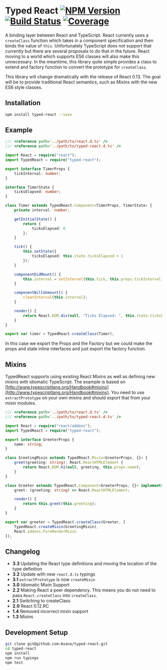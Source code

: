 # Typed React [![NPM Version][npm-image]][npm-url] [![Build Status][travis-image]][travis-url] [![Coverage][coveralls-image]][coveralls-url]

A binding layer between React and TypeScript. React currently uses a `createClass` function which takes in a component specification and then binds the value of `this`. Unfortunately TypeScript does not support that currently but there are several proposals to do that in the future. React moving to a world which supports ES6 classes will also make this unnecessary. In the meantime, this library quite simple provides a class to extend and factory function to convert the prototype for `createClass`.

This library will change dramatically with the release of React 0.13. The goal
will be to provide traditional React semantics, such as Mixins with the new
ES6 style classes.

## Installation

```sh
npm install typed-react --save
```

## Example

```ts
/// <reference path='../path/to/react.d.ts' />
/// <reference path='../path/to/typed-react.d.ts' />

import React = require("react");
import TypedReact = require("typed-react");

export interface TimerProps {
    tickInterval: number;
}

interface TimerState {
    ticksElapsed: number;
}

class Timer extends TypedReact.Component<TimerProps, TimerState> {
    private interval: number;

    getInitialState() {
        return {
            ticksElapsed: 0
        };
    }

    tick() {
        this.setState({
            ticksElapsed: this.state.ticksElapsed + 1
        });
    }

    componentDidMount() {
        this.interval = setInterval(this.tick, this.props.tickInterval);
    }

    componentWillUnmount() {
        clearInterval(this.interval);
    }

    render() {
        return React.DOM.div(null, "Ticks Elapsed: ", this.state.ticksElapsed);
    }
}

export var timer = TypedReact.createClass(Timer);
```

In this case we export the Props and the Factory but we could make the props and state inline interfaces and just export the factory function.

## Mixins

TypedReact supports using existing React Mixins as well as defining new mixins with idiomatic TypeScript. The example is based on [http://www.typescriptlang.org/Handbook#mixins](http://www.typescriptlang.org/Handbook#mixins). You need to use `extractPrototype` on your own mixins and should export that from your mixin modules.

```ts
/// <reference path='../path/to/react.d.ts' />
/// <reference path='../path/to/typed-react.d.ts' />

import React = require("react/addons");
import TypedReact = require("typed-react");

export interface GreeterProps {
    name: string;
}

class GreetingMixin extends TypedReact.Mixin<GreeterProps, {}> {
    greet(greeting: string): React.ReactHTMLElement {
        return React.DOM.h1(null, greeting, this.props.name);
    }
}

class Greeter extends TypedReact.Component<GreeterProps, {}> implements GreetingMixin {
    greet: (greeting: string) => React.ReactHTMLElement;

    render() {
        return this.greet(this.greeting);
    }
}

export var greeter = TypedReact.createClass(Greeter, [
    TypedReact.createMixin(GreetingMixin),
    React.addons.PureRenderMixin
]);
```

## Changelog

- **3.3** Updating the React type definitions and moving the location of the type definition
- **3.2** Update with new `react.d.ts` typings
- **3.1** `extractPrototype` is now `createMixin`
- **3.0** Idiomatic Mixin Support
- **2.2** Making React a peer dependency. This means you do not need to pass `React.createClass` into `createClass`.
- **2.1** Switching to createClass
- **2.0** React 0.12.RC
- **1.4** Removed incorrect mixin support
- **1.3** Mixins

## Development Setup

```sh
git clone git@github.com:Asana/typed-react.git
cd typed-react
npm install
npm run typings
npm test
```

[npm-url]: https://www.npmjs.org/package/typed-react
[npm-image]: http://img.shields.io/npm/v/typed-react.svg?style=flat-square

[travis-url]: http://travis-ci.org/Asana/Asana/typed-react
[travis-image]: http://img.shields.io/travis/Asana/typed-react/master.svg?style=flat-square

[coveralls-url]: https://coveralls.io/r/Asana/typed-react
[coveralls-image]: https://img.shields.io/coveralls/Asana/typed-react/master.svg?style=flat-square
